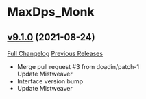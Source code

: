 # MaxDps_Monk

## [v9.1.0](https://github.com/kaminaris/MaxDps-Monk/tree/v9.1.0) (2021-08-24)
[Full Changelog](https://github.com/kaminaris/MaxDps-Monk/compare/v9.0.0...v9.1.0) [Previous Releases](https://github.com/kaminaris/MaxDps-Monk/releases)

- Merge pull request #3 from doadin/patch-1  
    Update Mistweaver  
- Interface version bump  
- Update Mistweaver  

